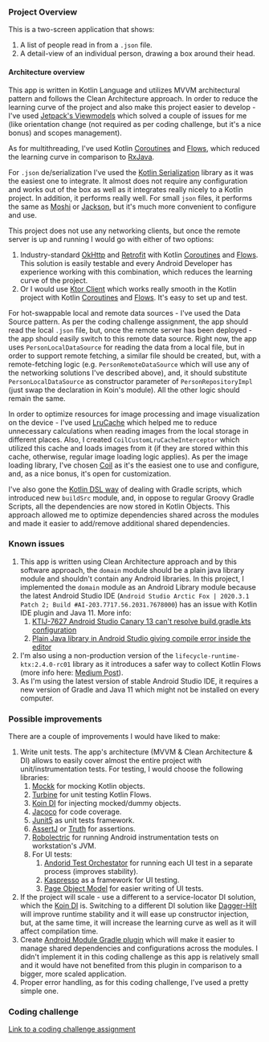 ### Project Overview

This is a two-screen application that shows:

1. A list of people read in from a `.json` file.
1. A detail-view of an individual person, drawing a box around their head.

#### Architecture overview

This app is written in Kotlin Language and utilizes MVVM architectural pattern and follows the Clean Architecture approach. In order to reduce the learning curve of the project and also make this project easier to develop - I've used [Jetpack's Viewmodels](https://developer.android.com/topic/libraries/architecture/viewmodel?gclid=CjwKCAjwzOqKBhAWEiwArQGwaHZqDhhw4b7O5FCkjEuEHsqYWHuEqoDUfdJGKayzDrv-oecleqdrRhoCqpsQAvD_BwE&gclsrc=aw.ds) which solved a couple of issues for me (like orientation change (not required as per coding challenge, but it's a nice bonus) and scopes management).

As for multithreading, I've used Kotlin [Coroutines](https://kotlinlang.org/docs/coroutines-overview.html) and [Flows](https://kotlinlang.org/docs/flow.html), which reduced the learning curve in comparison to [RxJava](https://github.com/ReactiveX/RxJava).

For `.json` de/serialization I've used the [Kotlin Serialization](https://github.com/Kotlin/kotlinx.serialization) library as it was the easiest one to integrate. It almost does not require any configuration and works out of the box as well as it integrates really nicely to a Kotlin project. In addition, it performs really well. For small `json` files, it performs the same as [Moshi](https://github.com/square/moshi) or [Jackson](https://github.com/FasterXML/jackson), but it's much more convenient to configure and use.

This project does not use any networking clients, but once the remote server is up and running I would go with either of two options:
1. Industry-standard [OkHttp](https://square.github.io/okhttp/) and [Retrofit](https://square.github.io/retrofit/) with Kotlin [Coroutines](https://kotlinlang.org/docs/coroutines-overview.html) and [Flows](https://kotlinlang.org/docs/flow.html). This solution is easily testable and every Android Developer has experience working with this combination, which reduces the learning curve of the project.
1. Or I would use [Ktor Client](https://ktor.io/) which works really smooth in the Kotlin project with Kotlin [Coroutines](https://kotlinlang.org/docs/coroutines-overview.html) and [Flows](https://kotlinlang.org/docs/flow.html). It's easy to set up and test.

For hot-swappable local and remote data sources - I've used the Data Source pattern. As per the coding challenge assignment, the app should read the local `.json` file, but, once the remote server has been deployed - the app should easily switch to this remote data source. Right now, the app uses `PersonLocalDataSource` for reading the data from a local file, but in order to support remote fetching, a similar file should be created, but, with a remote-fetching logic (e.g. `PersonRemoteDataSource` which will use any of the networking solutions I've described above), and, it should substitute `PersonLocalDataSource` as constructor parameter of `PersonRepositoryImpl` (just swap the declaration in Koin's module). All the other logic should remain the same.

In order to optimize resources for image processing and image visualization on the device - I've used [LruCache](https://developer.android.com/reference/android/util/LruCache) which helped me to reduce unnecessary calculations when reading images from the local storage in different places. Also, I created `CoilCustomLruCacheInterceptor` which utilized this cache and loads images from it (if they are stored within this cache, otherwise, regular image loading logic applies). As per the image loading library, I've chosen [Coil](https://github.com/coil-kt/coil) as it's the easiest one to use and configure, and, as a nice bonus, it's open for customization.

I've also gone the [Kotlin DSL way](https://docs.gradle.org/current/userguide/kotlin_dsl.html) of dealing with Gradle scripts, which introduced new `buildSrc` module, and, in oppose to regular Groovy Gradle Scripts, all the dependencies are now stored in Kotlin Objects. This approach allowed me to optimize dependencies shared across the modules and made it easier to add/remove additional shared dependencies.
### Known issues

1. This app is written using Clean Architecture approach and by this software approach, the `domain` module should be a plain java library module and shouldn't contain any Android libraries. In this project, I implemented the `domain` module as an Android Library module because the latest Android Studio IDE (`Android Studio Arctic Fox | 2020.3.1 Patch 2; Build #AI-203.7717.56.2031.7678000`) has an issue with Kotlin IDE plugin and Java 11. More info:
    1. [KTIJ-7627 Android Studio Canary 13 can't resolve build.gradle.kts configuration](https://youtrack.jetbrains.com/issue/KTIJ-7627)
    1. [Plain Java library in Android Studio giving compile error inside the editor](https://stackoverflow.com/questions/67875687/plain-java-library-in-android-studio-giving-compile-error-inside-the-editor-can)
1. I'm also using a non-production version of the `lifecycle-runtime-ktx:2.4.0-rc01` library as it introduces a safer way to collect Kotlin Flows (more info here: [Medium Post](https://medium.com/androiddevelopers/a-safer-way-to-collect-flows-from-android-uis-23080b1f8bda)).
1. As I'm using the latest version of stable Android Studio IDE, it requires a new version of Gradle and Java 11 which might not be installed on every computer.

### Possible improvements
There are a couple of improvements I would have liked to make:
1. Write unit tests. The app's architecture (MVVM & Clean Architecture & DI) allows to easily cover almost the entire project with unit/instrumentation tests. For testing, I would choose the following libraries:
    1. [Mockk](https://mockk.io/) for mocking Kotlin objects.
    1. [Turbine](https://github.com/cashapp/turbine) for unit testing Kotlin Flows.
    1. [Koin DI](https://insert-koin.io/) for injecting mocked/dummy objects.
    1. [Jacoco](https://www.eclemma.org/jacoco/) for code coverage.
    1. [Junit5](https://github.com/mannodermaus/android-junit5) as unit tests framework.
    1. [AssertJ](https://joel-costigliola.github.io/assertj/) or [Truth](https://github.com/google/truth) for assertions.
    1. [Robolectric](http://robolectric.org/) for running Android instrumentation tests on workstation's JVM.
    1. For UI tests:
        1. [Andorid Test Orchestator](https://developer.android.com/training/testing/junit-runner) for running each UI test in a separate process (improves stability).
        1. [Kaspresso](https://github.com/KasperskyLab/Kaspresso) as a framework for UI testing.
        1. [Page Object Model](https://medium.com/software-testing-break-and-improve/espresso-framework-creating-ui-tests-using-page-object-model-c3c73c138534) for easier writing of UI tests.
1. If the project will scale - use a different to a service-locator DI solution, which the [Koin DI](https://insert-koin.io/) is. Switching to a different DI solution like [Dagger-Hilt](https://developer.android.com/training/dependency-injection/hilt-android) will improve runtime stability and it will ease up constructor injection, but, at the same time, it will increase the learning curve as well as it will affect compilation time.
1. Create [Android Module Gradle plugin](https://medium.com/wantedly-engineering/managing-android-multi-module-project-with-gradle-plugin-and-kotlin-4fcc126e7e49) which will make it easier to manage shared dependencies and configurations across the modules. I didn't implement it in this coding challenge as this app is relatively small and it would have not benefited from this plugin in comparison to a bigger, more scaled application.
1. Proper error handling, as for this coding challenge, I've used a pretty simple one.

### Coding challenge
[Link to a coding challenge assignment](Android%20Coding%20Challenge.pdf)